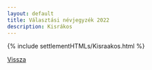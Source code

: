 ```yaml
---
layout: default
title: Választási névjegyzék 2022
description: Kisrákos
---
```


{% include settlementHTMLs/Kisraakos.html %}

[Vissza](../)